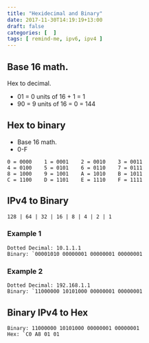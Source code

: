 ```yaml
---
title: "Hexidecimal and Binary"
date: 2017-11-30T14:19:19+13:00
draft: false
categories: [  ]
tags: [ remind-me, ipv6, ipv4 ]
---
```


## Base 16 math.
Hex to decimal.

* 01 = 0 units of 16 + 1 = 1
* 90 = 9 units of 16 = 0 = 144

## Hex to binary
* Base 16 math.
* 0-F

```
0 = 0000    1 = 0001    2 = 0010    3 = 0011
4 = 0100    5 = 0101    6 = 0110    7 = 0111
8 = 1000    9 = 1001    A = 1010    B = 1011
C = 1100    D = 1101    E = 1110    F = 1111
```

## IPv4 to Binary
`128 | 64 | 32 | 16 | 8 | 4 | 2 | 1`

### Example 1
```
Dotted Decimal: 10.1.1.1
Binary: `00001010 00000001 00000001 00000001
```

### Example 2
```
Dotted Decimal: 192.168.1.1
Binary: `11000000 10101000 00000001 00000001
```

## Binary IPv4 to Hex
```
Binary: 11000000 10101000 00000001 00000001
Hex: `C0 A8 01 01
```